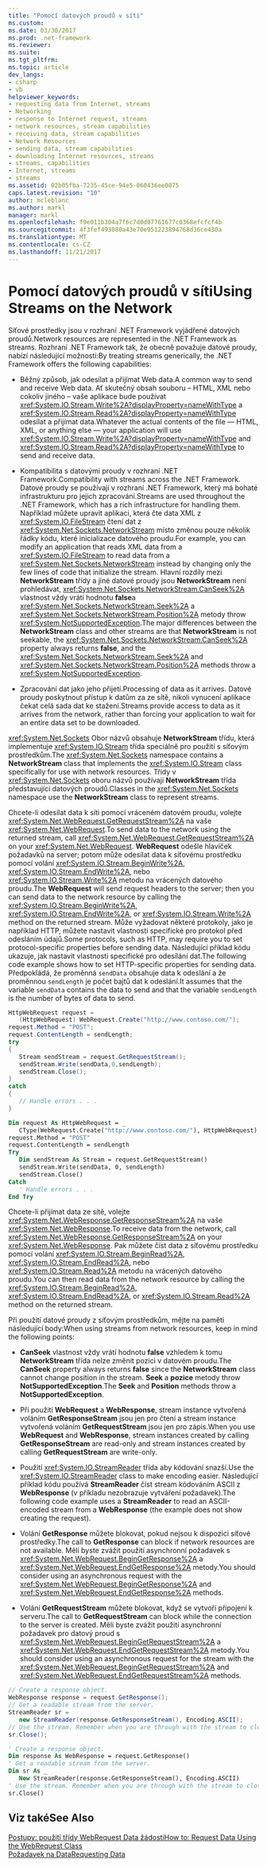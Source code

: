 ```yaml
---
title: "Pomocí datových proudů v síti"
ms.custom: 
ms.date: 03/30/2017
ms.prod: .net-framework
ms.reviewer: 
ms.suite: 
ms.tgt_pltfrm: 
ms.topic: article
dev_langs:
- csharp
- vb
helpviewer_keywords:
- requesting data from Internet, streams
- Networking
- response to Internet request, streams
- network resources, stream capabilities
- receiving data, stream capabilities
- Network Resources
- sending data, stream capabilities
- downloading Internet resources, streams
- streams, capabilities
- Internet, streams
- streams
ms.assetid: 02b05fba-7235-45ce-94e5-060436ee0875
caps.latest.revision: "10"
author: mcleblanc
ms.author: markl
manager: markl
ms.openlocfilehash: f9e011b304a7f6c7d0d07761677c0368efcfcf4b
ms.sourcegitcommit: 4f3fef493080a43e70e951223894768d36ce430a
ms.translationtype: MT
ms.contentlocale: cs-CZ
ms.lasthandoff: 11/21/2017
---
```

# <a name="using-streams-on-the-network"></a><span data-ttu-id="59e04-102">Pomocí datových proudů v síti</span><span class="sxs-lookup"><span data-stu-id="59e04-102">Using Streams on the Network</span></span>
<span data-ttu-id="59e04-103">Síťové prostředky jsou v rozhraní .NET Framework vyjádřené datových proudů.</span><span class="sxs-lookup"><span data-stu-id="59e04-103">Network resources are represented in the .NET Framework as streams.</span></span> <span data-ttu-id="59e04-104">Rozhraní .NET Framework tak, že obecně považuje datové proudy, nabízí následující možnosti:</span><span class="sxs-lookup"><span data-stu-id="59e04-104">By treating streams generically, the .NET Framework offers the following capabilities:</span></span>  
  
-   <span data-ttu-id="59e04-105">Běžný způsob, jak odesílat a přijímat Web data.</span><span class="sxs-lookup"><span data-stu-id="59e04-105">A common way to send and receive Web data.</span></span> <span data-ttu-id="59e04-106">Ať skutečný obsah souboru – HTML, XML nebo cokoliv jiného – vaše aplikace bude používat <xref:System.IO.Stream.Write%2A?displayProperty=nameWithType> a <xref:System.IO.Stream.Read%2A?displayProperty=nameWithType> odesílat a přijímat data.</span><span class="sxs-lookup"><span data-stu-id="59e04-106">Whatever the actual contents of the file — HTML, XML, or anything else — your application will use <xref:System.IO.Stream.Write%2A?displayProperty=nameWithType> and <xref:System.IO.Stream.Read%2A?displayProperty=nameWithType> to send and receive data.</span></span>  
  
-   <span data-ttu-id="59e04-107">Kompatibilita s datovými proudy v rozhraní .NET Framework.</span><span class="sxs-lookup"><span data-stu-id="59e04-107">Compatibility with streams across the .NET Framework.</span></span> <span data-ttu-id="59e04-108">Datové proudy se používají v rozhraní .NET Framework, který má bohaté infrastrukturu pro jejich zpracování.</span><span class="sxs-lookup"><span data-stu-id="59e04-108">Streams are used throughout the .NET Framework, which has a rich infrastructure for handling them.</span></span> <span data-ttu-id="59e04-109">Například můžete upravit aplikaci, která čte data XML z <xref:System.IO.FileStream> čtení dat z <xref:System.Net.Sockets.NetworkStream> místo změnou pouze několik řádky kódu, které inicializace datového proudu.</span><span class="sxs-lookup"><span data-stu-id="59e04-109">For example, you can modify an application that reads XML data from a <xref:System.IO.FileStream> to read data from a <xref:System.Net.Sockets.NetworkStream> instead by changing only the few lines of code that initialize the stream.</span></span> <span data-ttu-id="59e04-110">Hlavní rozdíly mezi **NetworkStream** třídy a jiné datové proudy jsou **NetworkStream** není prohledávat, <xref:System.Net.Sockets.NetworkStream.CanSeek%2A> vlastnost vždy vrátí hodnotu **false**a <xref:System.Net.Sockets.NetworkStream.Seek%2A> a <xref:System.Net.Sockets.NetworkStream.Position%2A> metody throw <xref:System.NotSupportedException>.</span><span class="sxs-lookup"><span data-stu-id="59e04-110">The major differences between the **NetworkStream** class and other streams are that **NetworkStream** is not seekable, the <xref:System.Net.Sockets.NetworkStream.CanSeek%2A> property always returns **false**, and the <xref:System.Net.Sockets.NetworkStream.Seek%2A> and <xref:System.Net.Sockets.NetworkStream.Position%2A> methods throw a <xref:System.NotSupportedException>.</span></span>  
  
-   <span data-ttu-id="59e04-111">Zpracování dat jako jeho přijetí.</span><span class="sxs-lookup"><span data-stu-id="59e04-111">Processing of data as it arrives.</span></span> <span data-ttu-id="59e04-112">Datové proudy poskytnout přístup k datům za ze sítě, nikoli vynucení aplikace čekat celá sada dat ke stažení.</span><span class="sxs-lookup"><span data-stu-id="59e04-112">Streams provide access to data as it arrives from the network, rather than forcing your application to wait for an entire data set to be downloaded.</span></span>  
  
 <span data-ttu-id="59e04-113"><xref:System.Net.Sockets> Obor názvů obsahuje **NetworkStream** třídu, která implementuje <xref:System.IO.Stream> třída speciálně pro použití s síťovým prostředkům.</span><span class="sxs-lookup"><span data-stu-id="59e04-113">The <xref:System.Net.Sockets> namespace contains a **NetworkStream** class that implements the <xref:System.IO.Stream> class specifically for use with network resources.</span></span> <span data-ttu-id="59e04-114">Třídy v <xref:System.Net.Sockets> oboru názvů používají **NetworkStream** třída představující datových proudů.</span><span class="sxs-lookup"><span data-stu-id="59e04-114">Classes in the <xref:System.Net.Sockets> namespace use the **NetworkStream** class to represent streams.</span></span>  
  
 <span data-ttu-id="59e04-115">Chcete-li odesílat data k síti pomocí vráceném datovém proudu, volejte <xref:System.Net.WebRequest.GetRequestStream%2A> na vaše <xref:System.Net.WebRequest>.</span><span class="sxs-lookup"><span data-stu-id="59e04-115">To send data to the network using the returned stream, call <xref:System.Net.WebRequest.GetRequestStream%2A> on your <xref:System.Net.WebRequest>.</span></span> <span data-ttu-id="59e04-116">**WebRequest** odešle hlaviček požadavků na server; potom může odesílat data k síťovému prostředku pomocí volání <xref:System.IO.Stream.BeginWrite%2A>, <xref:System.IO.Stream.EndWrite%2A>, nebo <xref:System.IO.Stream.Write%2A> metodu na vrácených datového proudu.</span><span class="sxs-lookup"><span data-stu-id="59e04-116">The **WebRequest** will send request headers to the server; then you can send data to the network resource by calling the <xref:System.IO.Stream.BeginWrite%2A>, <xref:System.IO.Stream.EndWrite%2A>, or <xref:System.IO.Stream.Write%2A> method on the returned stream.</span></span> <span data-ttu-id="59e04-117">Může vyžadovat některé protokoly, jako je například HTTP, můžete nastavit vlastnosti specifické pro protokol před odesláním údajů.</span><span class="sxs-lookup"><span data-stu-id="59e04-117">Some protocols, such as HTTP, may require you to set protocol-specific properties before sending data.</span></span> <span data-ttu-id="59e04-118">Následující příklad kódu ukazuje, jak nastavit vlastnosti specifické pro odesílání dat.</span><span class="sxs-lookup"><span data-stu-id="59e04-118">The following code example shows how to set HTTP-specific properties for sending data.</span></span> <span data-ttu-id="59e04-119">Předpokládá, že proměnná `sendData` obsahuje data k odeslání a že proměnnou `sendLength` je počet bajtů dat k odeslání.</span><span class="sxs-lookup"><span data-stu-id="59e04-119">It assumes that the variable `sendData` contains the data to send and that the variable `sendLength` is the number of bytes of data to send.</span></span>  
  
```csharp  
HttpWebRequest request =   
   (HttpWebRequest) WebRequest.Create("http://www.contoso.com/");  
request.Method = "POST";  
request.ContentLength = sendLength;  
try  
{  
   Stream sendStream = request.GetRequestStream();  
   sendStream.Write(sendData,0,sendLength);  
   sendStream.Close();  
}  
catch  
{  
   // Handle errors . . .  
}  
```  
  
```vb  
Dim request As HttpWebRequest = _  
   CType(WebRequest.Create("http://www.contoso.com/"), HttpWebRequest)  
request.Method = "POST"  
request.ContentLength = sendLength  
Try  
   Dim sendStream As Stream = request.GetRequestStream()  
   sendStream.Write(sendData, 0, sendLength)  
   sendStream.Close()  
Catch  
   ' Handle errors . . .  
End Try  
```  
  
 <span data-ttu-id="59e04-120">Chcete-li přijímat data ze sítě, volejte <xref:System.Net.WebResponse.GetResponseStream%2A> na vaše <xref:System.Net.WebResponse>.</span><span class="sxs-lookup"><span data-stu-id="59e04-120">To receive data from the network, call <xref:System.Net.WebResponse.GetResponseStream%2A> on your <xref:System.Net.WebResponse>.</span></span> <span data-ttu-id="59e04-121">Pak můžete číst data z síťovému prostředku pomocí volání <xref:System.IO.Stream.BeginRead%2A>, <xref:System.IO.Stream.EndRead%2A>, nebo <xref:System.IO.Stream.Read%2A> metodu na vrácených datového proudu.</span><span class="sxs-lookup"><span data-stu-id="59e04-121">You can then read data from the network resource by calling the <xref:System.IO.Stream.BeginRead%2A>, <xref:System.IO.Stream.EndRead%2A>, or <xref:System.IO.Stream.Read%2A> method on the returned stream.</span></span>  
  
 <span data-ttu-id="59e04-122">Při použití datové proudy z síťovým prostředkům, mějte na paměti následující body:</span><span class="sxs-lookup"><span data-stu-id="59e04-122">When using streams from network resources, keep in mind the following points:</span></span>  
  
-   <span data-ttu-id="59e04-123">**CanSeek** vlastnost vždy vrátí hodnotu **false** vzhledem k tomu **NetworkStream** třída nelze změnit pozici v datovém proudu.</span><span class="sxs-lookup"><span data-stu-id="59e04-123">The **CanSeek** property always returns **false** since the **NetworkStream** class cannot change position in the stream.</span></span> <span data-ttu-id="59e04-124">**Seek** a **pozice** metody throw **NotSupportedException**.</span><span class="sxs-lookup"><span data-stu-id="59e04-124">The **Seek** and **Position** methods throw a **NotSupportedException**.</span></span>  
  
-   <span data-ttu-id="59e04-125">Při použití **WebRequest** a **WebResponse**, stream instance vytvořená voláním **GetResponseStream** jsou jen pro čtení a stream instance vytvořená voláním  **GetRequestStream** jsou jen pro zápis.</span><span class="sxs-lookup"><span data-stu-id="59e04-125">When you use **WebRequest** and **WebResponse**, stream instances created by calling **GetResponseStream** are read-only and stream instances created by calling **GetRequestStream** are write-only.</span></span>  
  
-   <span data-ttu-id="59e04-126">Použití <xref:System.IO.StreamReader> třída aby kódování snazší.</span><span class="sxs-lookup"><span data-stu-id="59e04-126">Use the <xref:System.IO.StreamReader> class to make encoding easier.</span></span> <span data-ttu-id="59e04-127">Následující příklad kódu používá **StreamReader** číst stream kódováním ASCII z **WebResponse** (v příkladu nezobrazuje vytváření požadavek).</span><span class="sxs-lookup"><span data-stu-id="59e04-127">The following code example uses a **StreamReader** to read an ASCII-encoded stream from a **WebResponse** (the example does not show creating the request).</span></span>  
  
-   <span data-ttu-id="59e04-128">Volání **GetResponse** můžete blokovat, pokud nejsou k dispozici síťové prostředky.</span><span class="sxs-lookup"><span data-stu-id="59e04-128">The call to **GetResponse** can block if network resources are not available.</span></span> <span data-ttu-id="59e04-129">Měli byste zvážit použití asynchronní požadavek s <xref:System.Net.WebRequest.BeginGetResponse%2A> a <xref:System.Net.WebRequest.EndGetResponse%2A> metody.</span><span class="sxs-lookup"><span data-stu-id="59e04-129">You should consider using an asynchronous request with the <xref:System.Net.WebRequest.BeginGetResponse%2A> and <xref:System.Net.WebRequest.EndGetResponse%2A> methods.</span></span>  
  
-   <span data-ttu-id="59e04-130">Volání **GetRequestStream** můžete blokovat, když se vytvoří připojení k serveru.</span><span class="sxs-lookup"><span data-stu-id="59e04-130">The call to **GetRequestStream** can block while the connection to the server is created.</span></span> <span data-ttu-id="59e04-131">Měli byste zvážit použití asynchronní požadavek pro datový proud s <xref:System.Net.WebRequest.BeginGetRequestStream%2A> a <xref:System.Net.WebRequest.EndGetRequestStream%2A> metody.</span><span class="sxs-lookup"><span data-stu-id="59e04-131">You should consider using an asynchronous request for the stream with the <xref:System.Net.WebRequest.BeginGetRequestStream%2A> and <xref:System.Net.WebRequest.EndGetRequestStream%2A> methods.</span></span>  
  
```csharp  
// Create a response object.  
WebResponse response = request.GetResponse();  
// Get a readable stream from the server.  
StreamReader sr =   
   new StreamReader(response.GetResponseStream(), Encoding.ASCII);  
// Use the stream. Remember when you are through with the stream to close it.  
sr.Close();  
```  
  
```vb  
' Create a response object.  
Dim response As WebResponse = request.GetResponse()  
' Get a readable stream from the server.  
Dim sr As _   
   New StreamReader(response.GetResponseStream(), Encoding.ASCII)  
' Use the stream. Remember when you are through with the stream to close it.  
sr.Close()  
```  
  
## <a name="see-also"></a><span data-ttu-id="59e04-132">Viz také</span><span class="sxs-lookup"><span data-stu-id="59e04-132">See Also</span></span>  
 [<span data-ttu-id="59e04-133">Postupy: použití třídy WebRequest Data žádosti</span><span class="sxs-lookup"><span data-stu-id="59e04-133">How to: Request Data Using the WebRequest Class</span></span>](../../../docs/framework/network-programming/how-to-request-data-using-the-webrequest-class.md)  
 [<span data-ttu-id="59e04-134">Požadavek na Data</span><span class="sxs-lookup"><span data-stu-id="59e04-134">Requesting Data</span></span>](../../../docs/framework/network-programming/requesting-data.md)
